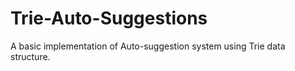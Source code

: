 # Trie-Auto-Suggestions
A basic implementation of Auto-suggestion system using Trie data structure.
